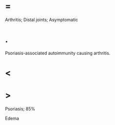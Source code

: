 # =

Arthritis; Distal joints; Asymptomatic

# .

Psoriasis-associated autoimmunity causing arthritis.

# <

# >

Psoriasis; 85%

Edema
